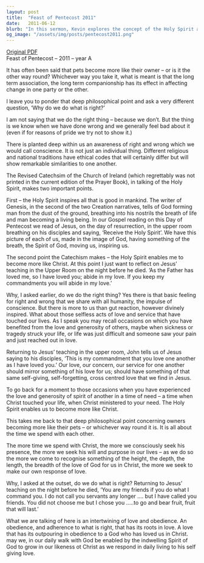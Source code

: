 ```yaml
---
layout: post
title:  "Feast of Pentecost 2011"
date:   2011-06-12
blurb: "In this sermon, Kevin explores the concept of the Holy Spirit and its role in inspiring all that is good in mankind. He discusses how the Holy Spirit enables us to become more like Christ and how our love, concern, and service for one another should mirror Christ's love for us. He emphasizes the intertwining of love and obedience, and how our adherence to what is right should be rooted in love."
og_image: "/assets/img/posts/pentecost2011.png"
---
```

[Original PDF](/assets/pdf/pentecost2011.pdf)    
Feast of Pentecost – 2011 – year A

It has often been said that pets become more like their owner – or is it the other way round? Whichever way you take it, what is meant is that the long term association, the long term companionship has its effect in affecting change in one party or the other.

I leave you to ponder that deep philosophical point and ask a very different question, ‘Why do we do what is right?’

I am not saying that we do the right thing – because we don’t. But the thing is we know when we have done wrong and we generally feel bad about it (even if for reasons of pride we try not to show it.)

There is planted deep within us an awareness of right and wrong which we would call conscience. It is not just an individual thing. Different religious and national traditions have ethical codes that will certainly differ but will show remarkable similarities to one another.

The Revised Catechsim of the Church of Ireland (which regrettably was not printed in the current edition of the Prayer Book), in talking of the Holy Spirit, makes two important points.

First – the Holy Spirit inspires all that is good in mankind. The writer of Genesis, in the second of the two Creation narratives, tells of God forming man from the dust of the ground, breathing into his nostrils the breath of life and man becoming a living being. In our Gospel reading on this Day of Pentecost we read of Jesus, on the day of resurrection, in the upper room breathing on his disciples and saying, ‘Receive the Holy Spirit’. We have this picture of each of us, made in the image of God, having something of the breath, the Spirit of God, moving us, inspiring us.

The second point the Catechism makes – the Holy Spirit enables me to become more like Christ. At this point I just want to reflect on Jesus’ teaching in the Upper Room on the night before he died. ‘As the Father has loved me, so I have loved you; abide in my love. If you keep my commandments you will abide in my love.’

Why, I asked earlier, do we do the right thing? Yes there is that basic feeling for right and wrong that we share with all humanity, the impulse of conscience. But there is more to us than gut reaction, however divinely inspired. What about those selfless acts of love and service that have touched our lives. As I speak you may recall occasions on which you have benefited from the love and generosity of others, maybe when sickness or tragedy struck your life, or life was just difficult and someone saw your pain and just reached out in love.

Returning to Jesus’ teaching in the upper room, John tells us of Jesus saying to his disciples, ‘This is my commandment that you love one another as I have loved you.’ Our love, our concern, our service for one another should mirror something of his love for us; should have something of that same self-giving, self-forgetting, cross centred love that we find in Jesus.

To go back for a moment to those occasions when you have experienced the love and generosity of spirit of another in a time of need – a time when Christ touched your life, when Christ ministered to your need. The Holy Spirit enables us to become more like Christ.

This takes me back to that deep philosophical point concerning owners becoming more like their pets – or whichever way round it is. It is all about the time we spend with each other.

The more time we spend with Christ, the more we consciously seek his presence, the more we seek his will and purpose in our lives – as we do so the more we come to recognise something of the height, the depth, the length, the breadth of the love of God for us in Christ, the more we seek to make our own response of love.

Why, I asked at the outset, do we do what is right? Returning to Jesus’ teaching on the night before he died, ‘You are my friends if you do what I command you. I do not call you servants any longer …. but I have called you friends. You did not choose me but I chose you …..to go and bear fruit, fruit that will last.’

What we are talking of here is an intertwining of love and obedience. An obedience, and adherence to what is right, that has its roots in love. A love that has its outpouring in obedience to a God who has loved us in Christ. may we, in our daily walk with God be enabled by the indwelling Spirit of God to grow in our likeness ot Christ as we respond in daily living to his self giving love.
